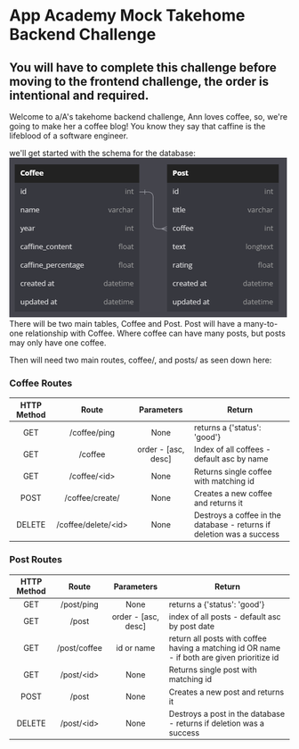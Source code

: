 # App Academy Mock Takehome Backend Challenge

## <b>You will have to complete this challenge before moving to the frontend challenge, the order is intentional and required.</b>

Welcome to a/A's takehome backend challenge, Ann loves coffee, so, we're going to make her a coffee blog! You know they say that caffine is the lifeblood of a software engineer.

we'll get started with the schema for the database:
<img src="./../assets/images/db_schema.png"><br/>
There will be two main tables, Coffee and Post. Post will have a many-to-one relationship with Coffee. Where coffee can have many posts, but posts may only have one coffee.

Then will need two main routes, coffee/, and posts/ as seen down here:
### Coffee Routes
| HTTP Method 	|     Route     	  |      Parameters     	| Return                                                                	|
|:-----------:	|:-------------:	  |:-------------------:	|-----------------------------------------------------------------------	|
|     GET     	| /coffee/ping   	  |         None          	| returns a {'status': 'good'}                                          	|
|     GET     	| /coffee       	  | order - [asc, desc] 	| Index of all coffees - default asc by name                            	|
|     GET     	| /coffee/\<id> 	  |         None        	| Returns single coffee with matching id                                    |
|     POST    	| /coffee/create/  	  |         None        	| Creates a new coffee and returns it                                   	|
|    DELETE   	| /coffee/delete/\<id>|         None        	| Destroys a coffee in the database - returns if deletion was a success 	|

### Post Routes
| HTTP Method 	|     Route     	|      Parameters     	| Return                                                                	|
|:-----------:	|:-------------:	|:-------------------:	|-----------------------------------------------------------------------	|
|     GET     	| /post/ping        |          None        	| returns a {'status': 'good'}                                          	|
|     GET     	| /post         	| order - [asc, desc] 	| index of all posts - default asc by post date                             	|
|     GET     	| /post/coffee      |     id or name   	    | return all posts with coffee having a matching id OR name - if both are given prioritize id              |
|     GET     	| /post/\<id>   	|         None        	| Returns single post with matching id                                   	|
|     POST    	| /post         	|         None        	| Creates a new post and returns it                                     	|
|    DELETE   	| /post/\<id>   	|         None        	| Destroys a post in the database - returns if deletion was a success 	    |
